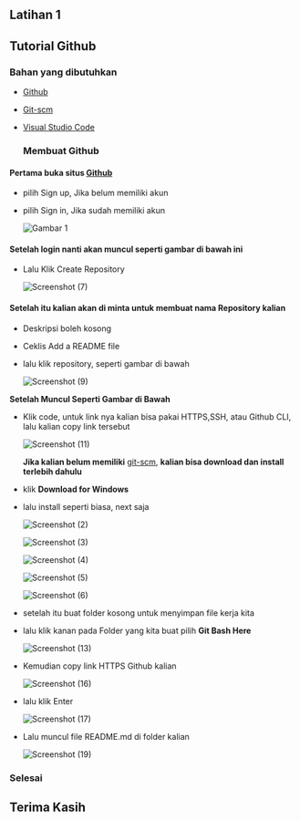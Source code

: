 ## Latihan 1
## Tutorial Github
### Bahan yang dibutuhkan 
- [Github](https://github.com)<p>
- [Git-scm](http://git-scm.com/)<p>
- [Visual Studio Code](https://code.visualstudio.com)<p>
  ### Membuat Github

#### Pertama buka situs [Github](https://github.com)<p>
- pilih Sign up, Jika belum memiliki akun<p>
- pilih Sign in, Jika sudah memiliki akun<p>
  ![Gambar 1](https://user-images.githubusercontent.com/92736847/137764651-c46d9fcb-3345-4a8e-9c13-4e4534d9f185.png)<p>

#### Setelah login nanti akan muncul seperti gambar di bawah ini<p>

- Lalu Klik Create Repository<p>
  ![Screenshot (7)](https://user-images.githubusercontent.com/92736847/137767629-45b82ca7-1566-45b3-9a2b-82486090d0eb.png)<p>

#### Setelah itu kalian akan di minta untuk membuat nama Repository kalian<p>
- Deskripsi boleh kosong<p>
- Ceklis Add a README file<p>
- lalu klik repository, seperti gambar di bawah<p>
  ![Screenshot (9)](https://user-images.githubusercontent.com/92736847/137767943-a7e4549f-9865-40e2-9aad-2c7b91741b95.png)<p>
  
<b>Setelah Muncul Seperti Gambar di Bawah</b>
- Klik code, untuk link nya kalian bisa pakai HTTPS,SSH, atau Github CLI, lalu kalian copy link tersebut<p>
  ![Screenshot (11)](https://user-images.githubusercontent.com/92736847/137767975-f66bcecd-226f-40aa-a820-1b5b67e3b3a6.png)<p>
<b>Jika kalian belum memiliki</b> [git-scm](http://git-scm.com/), <b>kalian bisa download dan install terlebih dahulu</b><p>
 - klik <b>Download for Windows</b><p>
 - lalu install seperti biasa, next saja<p>
  ![Screenshot (2)](https://user-images.githubusercontent.com/92736847/137766151-2bd65573-c15c-40f3-ae56-589c8ca341e4.png)<p>
  ![Screenshot (3)](https://user-images.githubusercontent.com/92736847/137766189-f4f14f48-0568-421e-aea4-e03f57f72a31.png)<p>
  ![Screenshot (4)](https://user-images.githubusercontent.com/92736847/137766201-f584eb26-a943-46eb-9e5f-afc447988ad0.png)<p>
  ![Screenshot (5)](https://user-images.githubusercontent.com/92736847/137766230-f34692b6-9e48-44c2-83f8-378ef162dbdb.png)<p>
  ![Screenshot (6)](https://user-images.githubusercontent.com/92736847/137766245-7cabd0a9-7300-4942-b8dc-2049f6dd3011.png)<p>
    
- setelah itu buat folder kosong untuk menyimpan file kerja kita<p>
- lalu klik kanan pada Folder yang kita buat pilih <b>Git Bash Here</b><p>
  ![Screenshot (13)](https://user-images.githubusercontent.com/92736847/137766500-5663bb18-d973-4a87-a2be-78543690a1c1.png)<p>

- Kemudian copy link HTTPS Github kalian<p>
 ![Screenshot (16)](https://user-images.githubusercontent.com/92736847/137766828-6d19c4b8-a529-43f7-a4d5-fa5d0503a1e1.png)<p>

- lalu klik Enter<p>
  ![Screenshot (17)](https://user-images.githubusercontent.com/92736847/137766947-a3fdf283-a3f2-4de1-80c8-f382065e2281.png)<p>
    
- Lalu muncul file README.md di folder kalian<p>
 ![Screenshot (19)](https://user-images.githubusercontent.com/92736847/137767059-a693ba31-a798-4cd4-9638-c63c3ee8fdc1.png)<p>

### Selesai
## Terima Kasih
